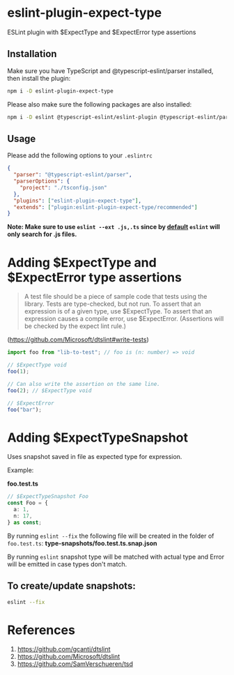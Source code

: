 # eslint-plugin-expect-type

ESLint plugin with $ExpectType and $ExpectError type assertions

## Installation

Make sure you have TypeScript and @typescript-eslint/parser installed, then install the plugin:

```sh
npm i -D eslint-plugin-expect-type
```

Please also make sure the following packages are also installed:

```sh
npm i -D eslint @typescript-eslint/eslint-plugin @typescript-eslint/parser
```

## Usage

Please add the following options to your `.eslintrc`

```json
{
  "parser": "@typescript-eslint/parser",
  "parserOptions": {
    "project": "./tsconfig.json"
  },
  "plugins": ["eslint-plugin-expect-type"],
  "extends": ["plugin:eslint-plugin-expect-type/recommended"]
}
```

**Note: Make sure to use `eslint --ext .js,.ts` since by [default](https://eslint.org/docs/user-guide/command-line-interface#--ext) `eslint` will only search for .js files.**

# Adding $ExpectType and $ExpectError type assertions

> A test file should be a piece of sample code that tests using the library. Tests are type-checked, but not run. To assert that an expression is of a given type, use $ExpectType. To assert that an expression causes a compile error, use $ExpectError. (Assertions will be checked by the expect lint rule.)

(https://github.com/Microsoft/dtslint#write-tests)

```ts
import foo from "lib-to-test"; // foo is (n: number) => void

// $ExpectType void
foo(1);

// Can also write the assertion on the same line.
foo(2); // $ExpectType void

// $ExpectError
foo("bar");
```

# Adding $ExpectTypeSnapshot

Uses snapshot saved in file as expected type for expression.

Example:

**foo.test.ts**
```ts
// $ExpectTypeSnapshot Foo
const Foo = {
  a: 1,
  n: 17,
} as const;
```

By running `eslint --fix` the following file will be created in the folder of `foo.test.ts`:
**__type-snapshots__/foo.test.ts.snap.json**

By running `eslint` snapshot type will be matched with actual type and Error will be emitted in case types don't match.

## To create/update snapshots:

```sh
eslint --fix
```

# References

1. https://github.com/gcanti/dtslint
2. https://github.com/Microsoft/dtslint
3. https://github.com/SamVerschueren/tsd
